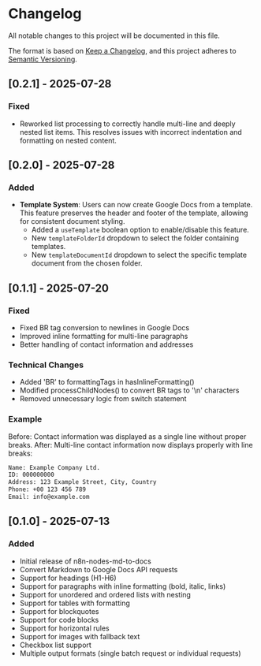 # Changelog

All notable changes to this project will be documented in this file.

The format is based on [Keep a Changelog](https://keepachangelog.com/en/1.0.0/),
and this project adheres to [Semantic Versioning](https://semver.org/spec/v2.0.0.html).

## [0.2.1] - 2025-07-28

### Fixed

- Reworked list processing to correctly handle multi-line and deeply nested list items. This resolves issues with incorrect indentation and formatting on nested content.

## [0.2.0] - 2025-07-28

### Added

- **Template System**: Users can now create Google Docs from a template. This feature preserves the header and footer of the template, allowing for consistent document styling.
  - Added a `useTemplate` boolean option to enable/disable this feature.
  - New `templateFolderId` dropdown to select the folder containing templates.
  - New `templateDocumentId` dropdown to select the specific template document from the chosen folder.

## [0.1.1] - 2025-07-20

### Fixed

- Fixed BR tag conversion to newlines in Google Docs
- Improved inline formatting for multi-line paragraphs
- Better handling of contact information and addresses

### Technical Changes

- Added 'BR' to formattingTags in hasInlineFormatting()
- Modified processChildNodes() to convert BR tags to '\n' characters
- Removed unnecessary logic from switch statement

### Example

Before: Contact information was displayed as a single line without proper breaks.
After: Multi-line contact information now displays properly with line breaks:

```txt
Name: Example Company Ltd.
ID: 000000000
Address: 123 Example Street, City, Country
Phone: +00 123 456 789
Email: info@example.com
```

## [0.1.0] - 2025-07-13

### Added

- Initial release of n8n-nodes-md-to-docs
- Convert Markdown to Google Docs API requests
- Support for headings (H1-H6)
- Support for paragraphs with inline formatting (bold, italic, links)
- Support for unordered and ordered lists with nesting
- Support for tables with formatting
- Support for blockquotes
- Support for code blocks
- Support for horizontal rules
- Support for images with fallback text
- Checkbox list support
- Multiple output formats (single batch request or individual requests)
